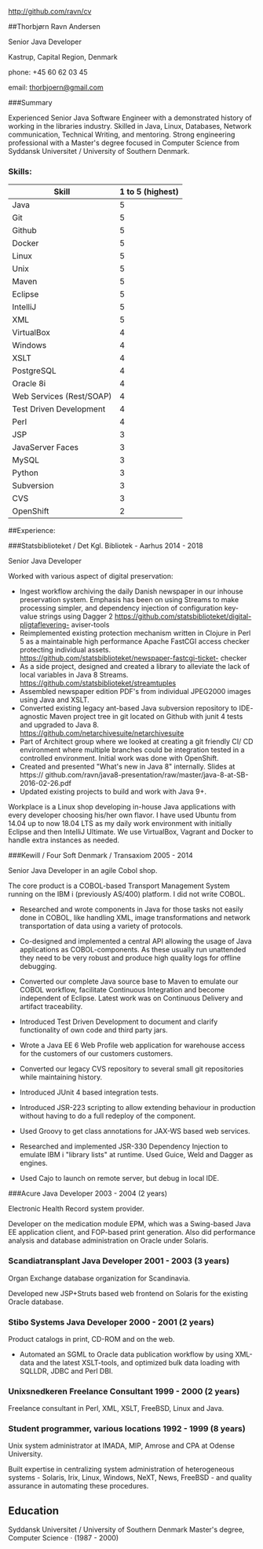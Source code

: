 http://github.com/ravn/cv

##Thorbjørn Ravn Andersen

Senior Java Developer

Kastrup, Capital Region, Denmark

phone: +45 60 62 03 45

email: thorbjoern@gmail.com

###Summary

Experienced Senior Java Software Engineer with a demonstrated history of working in the libraries industry. Skilled in Java, Linux, Databases, Network communication, Technical Writing, and mentoring. Strong engineering professional with a Master's degree focused in Computer Science from Syddansk Universitet / University of Southern Denmark.

### Skills:

Skill | 1 to 5 (highest)
--- | ---
Java    |  5
Git | 5
Github | 5
Docker  | 5
Linux   | 5
Unix     | 5
Maven | 5
Eclipse | 5
IntelliJ  | 5
XML | 5
VirtualBox | 4
Windows | 4
XSLT    | 4
PostgreSQL     | 4
Oracle 8i     | 4
Web Services (Rest/SOAP)    | 4
Test Driven Development     | 4
Perl | 4
JSP | 3
JavaServer Faces | 3
MySQL     | 3
Python | 3
Subversion | 3
CVS | 3
OpenShift | 2


##Experience:


###Statsbiblioteket / Det Kgl. Bibliotek - Aarhus 2014 - 2018 

Senior Java Developer

Worked with various aspect of digital preservation:
* Ingest workflow archiving the daily Danish newspaper in our inhouse preservation system. Emphasis has been on using Streams to make processing simpler, and dependency injection of configuration key-value strings using Dagger 2 https://github.com/statsbiblioteket/digital-pligtaflevering- aviser-tools
* Reimplemented existing protection mechanism written in Clojure in Perl 5 as a maintainable high performance Apache FastCGI access checker protecting individual assets. https://github.com/statsbiblioteket/newspaper-fastcgi-ticket- checker
* As a side project, designed and created a library to alleviate the lack of local variables in Java 8 Streams. https://github.com/statsbiblioteket/streamtuples
* Assembled newspaper edition PDF's from individual JPEG2000 images using Java and XSLT.
* Converted existing legacy ant-based Java subversion repository to IDE- agnostic Maven project tree in git located on Github with junit 4 tests and upgraded to Java 8. https://github.com/netarchivesuite/netarchivesuite
* Part of Architect group where we looked at creating a git friendly CI/ CD environment where multiple branches could be integration tested in a controlled environment. Initial work was done with OpenShift.
* Created and presented "What's new in Java 8" internally. Slides at https:// github.com/ravn/java8-presentation/raw/master/java-8-at-SB-2016-02-26.pdf
* Updated existing projects to build and work with Java 9+.

Workplace is a Linux shop developing in-house
Java applications with every developer 
choosing his/her own flavor. 
I have used Ubuntu from 14.04 up to now 18.04 LTS as my daily work environment with initially Eclipse and then IntelliJ Ultimate. We use VirtualBox, Vagrant and Docker to handle extra instances as needed.


###Kewill / Four Soft Denmark / Transaxiom 2005 - 2014 

Senior Java Developer in an agile Cobol shop. 

The core product is a COBOL-based Transport Management System running on the IBM i (previously AS/400) platform.  I did not write COBOL.

* Researched and wrote
components in Java for those tasks not easily done in COBOL, like
handling XML, image transformations and network transportation of data using a variety of protocols.

* Co-designed and implemented a central API allowing the usage of Java applications as COBOL-components. As these usually run unattended they need to be very robust and produce high quality logs for offline debugging.

* Converted our complete Java source base to Maven to emulate our COBOL workflow, facilitate Continuous Integration and become independent of Eclipse. Latest work was on Continuous Delivery and artifact
traceability.

* Introduced Test Driven Development to document and clarify
 functionality of own code and third party jars.

* Wrote a Java EE 6 Web Profile web application for warehouse access for the customers of our customers customers.

* Converted our legacy CVS repository to several small git repositories while maintaining history.

* Introduced JUnit 4 based integration tests.

* Introduced JSR-223 scripting to allow extending behaviour in production without having to do a full redeploy of the component.
* Used Groovy to get class annotations for JAX-WS based web services.
* Researched and implemented JSR-330 Dependency Injection to emulate IBM i "library lists" at runtime. Used Guice, Weld and Dagger as engines.
* Used Cajo to launch on remote server, but debug in local IDE.

###Acure
Java Developer 2003 - 2004 (2 years)

Electronic Health Record system provider.

Developer on the medication module EPM, which was a Swing-based Java EE application client, and FOP-based print generation. Also did performance analysis and database administration on Oracle under Solaris.

### Scandiatransplant Java Developer 2001 - 2003 (3 years)
Organ Exchange database organization for Scandinavia.

Developed new JSP+Struts based web frontend on Solaris for the existing Oracle database.

### Stibo Systems Java Developer 2000 - 2001 (2 years)

Product catalogs in print, CD-ROM and on the web.

* Automated an SGML to Oracle data publication workflow by using XML-data and the latest XSLT-tools, and optimized bulk data loading with SQLLDR, JDBC and Perl DBI.

### Unixsnedkeren Freelance Consultant 1999 - 2000 (2 years)
Freelance consultant in Perl, XML, XSLT, FreeBSD, Linux and Java.

### Student programmer, various locations 1992 - 1999 (8 years)

Unix system administrator at IMADA, MIP, Amrose and CPA at Odense University.

Built expertise in centralizing system administration of heterogeneous systems - Solaris, Irix, Linux, Windows, NeXT, News, FreeBSD - and quality assurance in automating these procedures.

## Education

Syddansk Universitet / University of Southern Denmark Master's degree, Computer Science · (1987 - 2000)